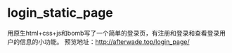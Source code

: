 # login_static_page
用原生html+css+js和bomb写了一个简单的登录页，有注册和登录和查看登录用户的信息的小功能。
预览地址：http://afterwade.top/login_page/
